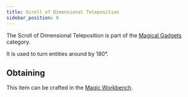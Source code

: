 ```yaml
---
title: Scroll of Dimensional Teleposition
sidebar_position: 8
---
```


The Scroll of Dimensional Teleposition is part of the [Magical Gadgets](Magical-Gadgets) category.  

It is used to turn entities around by 180°.

## Obtaining

This item can be crafted in the [Magic Workbench](Magic-Workbench).
